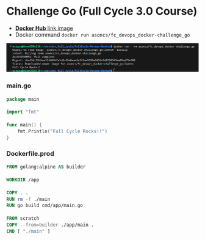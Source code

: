 # Challenge Go (Full Cycle 3.0 Course)

-   <a href="https://hub.docker.com/repository/docker/asoncs/fc_devops_docker-challenge_go"><b>Docker Hub</b> link image</a>
-   Docker command `docker run asoncs/fc_devops_docker-challenge_go`

<img alt="Command output" src="output.png" />

### main.go

```go
package main

import "fmt"

func main() {
	fmt.Println("Full Cycle Rocks!!")
}
```

### Dockerfile.prod

```Dockerfile
FROM golang:alpine AS builder

WORKDIR /app

COPY . .
RUN rm -f ./main
RUN go build cmd/app/main.go

FROM scratch
COPY --from=builder ./app/main .
CMD [ "./main" ]
```
